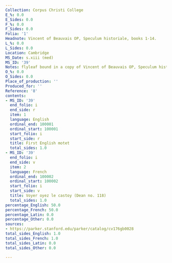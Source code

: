 ```yaml
---
Collection: Corpus Christi College
E_%: 0.0
E_Sides: 0.0
F_%: 0.0
F_Sides: 0.0
Folia: '1'
Headnote: Vincent of Beauvais OP, Speculum historiale, books 1-14.
L_%: 0.0
L_Sides: 0.0
Location: Cambridge
MS_Date: s.xiii (med)
MS_ID: '39'
Notes: flyleaf bound in a copy of Vincent of Beauvais OP, Speculum historiale
O_%: 0.0
O_Sides: 0.0
Place_of_production: ''
Produced_for: ''
Reference: '8'
contents:
- MS_ID: '39'
  end_folio: i
  end_side: r
  item: 1
  language: English
  ordinal_end: 100001
  ordinal_start: 100001
  start_folio: i
  start_side: r
  title: First English motet
  total_sides: 1.0
- MS_ID: '39'
  end_folio: i
  end_side: v
  item: 2
  language: French
  ordinal_end: 100002
  ordinal_start: 100002
  start_folio: i
  start_side: v
  title: Voyer oyez le castoy (Dean no. 118)
  total_sides: 1.0
percentage_English: 50.0
percentage_French: 50.0
percentage_Latin: 0.0
percentage_Other: 0.0
sources:
- https://parker.stanford.edu/parker/catalog/cv176gb0028
total_sides_English: 1.0
total_sides_French: 1.0
total_sides_Latin: 0.0
total_sides_Other: 0.0

---
```

